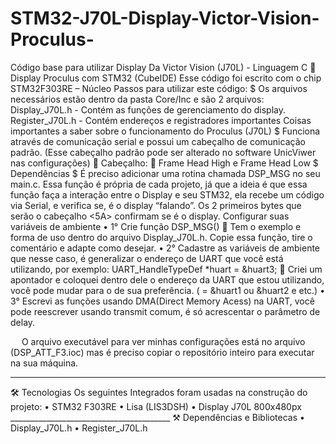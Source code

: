 # STM32-J70L-Display-Victor-Vision-Proculus-
Código base para utilizar Display Da Victor Vision (J70L) - Linguagem C
🎲 Display Proculus com STM32 (CubeIDE)
Esse código foi escrito com o chip STM32F303RE – Núcleo
Passos para utilizar este código:
$ Os arquivos necessários estão dentro da pasta Core/Inc e são 2 arquivos:
Display_J70L.h - 	Contém as funções de gerenciamento do display.
Register_J70L.h - 	Contém endereços e registradores importantes
Coisas importantes a saber sobre o funcionamento do Proculus (J70L)
$ Funciona através de comunicação serial e possui um cabeçalho de comunicação padrão. (Esse cabeçalho padrão pode ser alterado no software UnicViwer nas configurações)  Cabeçalho: <FHH><FHL>  Frame Head High e Frame Head Low
$ 
Dependências
$ É preciso adicionar uma rotina chamada DSP_MSG no seu main.c.
Essa função é própria de cada projeto, já que a ideia é que essa função faça a interação entre o Display e seu STM32, ela recebe um código via Serial, e verifica se, é o display “falando”. Os 2 primeiros bytes que serão o cabeçalho <5A><A5> confirmam se é o display.
Configurar suas variáveis de ambiente
•	1° Crie função DSP_MSG()  Tem o exemplo e forma de uso dentro do arquivo Display_J70L.h. Copie essa função, tire o comentário e adapte como desejar.
•	2° Cadastre as variáveis de ambiente que nesse caso, é generalizar o endereço de UART que você está utilizando, por exemplo:     	UART_HandleTypeDef *huart = &huart3;   Criei um apontador e coloquei dentro dele o endereço da UART que estou utilizando, você pode mudar para o de sua preferência. ( = &huart1 ou &huart2 e etc.)
•	3° Escrevi as funções usando DMA(Direct Memory Acess) na UART, você pode reescrever usando transmit comum, é só acrescentar o parâmetro de delay.


 
O arquivo executável para ver minhas configurações está no arquivo (DSP_ATT_F3.ioc) mas é preciso copiar o repositório inteiro para executar na sua máquina.
________________________________________
🛠 Tecnologias
Os seguintes Integrados foram usadas na construção do projeto:
•	STM32 F303RE
•	Lisa (LIS3DSH)
•	Display J70L 800x480px ________________________________________
⚒️ Dependências e Bibliotecas
•	Display_J70L.h
•	Register_J70L.h
